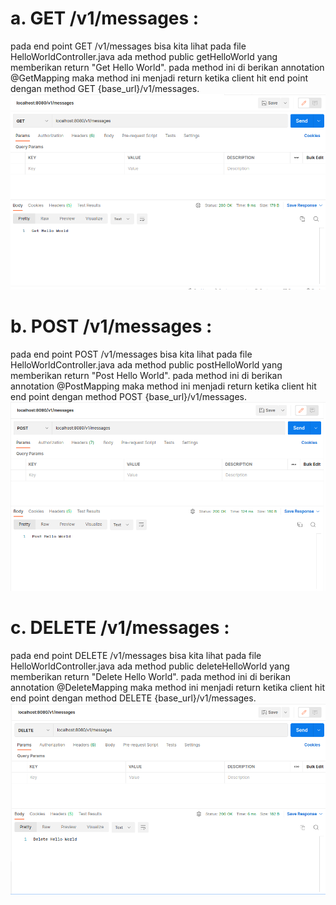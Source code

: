 # a. GET /v1/messages :

pada end point GET /v1/messages bisa kita lihat pada file HelloWorldController.java
ada method public getHelloWorld yang memberikan return "Get Hello World".
pada method ini di berikan annotation @GetMapping maka method ini menjadi return ketika
client hit end point dengan method GET {base_url}/v1/messages.
![1](./screenshoot/Screenshot%20from%202022-07-28%2006-41-43.png)

# b. POST /v1/messages :

pada end point POST /v1/messages bisa kita lihat pada file HelloWorldController.java
ada method public postHelloWorld yang memberikan return "Post Hello World".
pada method ini di berikan annotation @PostMapping maka method ini menjadi return ketika
client hit end point dengan method POST {base_url}/v1/messages.
![1](./screenshoot/Screenshot%20from%202022-07-28%2006-41-58.png)

# c. DELETE /v1/messages :

pada end point DELETE /v1/messages bisa kita lihat pada file HelloWorldController.java
ada method public deleteHelloWorld yang memberikan return "Delete Hello World".
pada method ini di berikan annotation @DeleteMapping maka method ini menjadi return ketika
client hit end point dengan method DELETE {base_url}/v1/messages.
![1](./screenshoot/Screenshot%20from%202022-07-28%2006-42-13.png)
